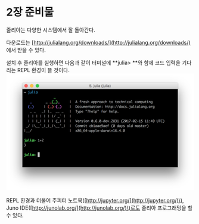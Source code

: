 # 2장 준비물

줄리아는 다양한 시스템에서 잘 돌아간다.

다운로드는 [http://julialang.org/downloads/](http://julialang.org/downloads/) 에서 받을 수 있다.

설치 후 줄리아를 실행하면 다음과 같이 터미널에 **julia&gt; **와 함께 코드 입력을 기다리는 REPL 환경이 뜰 것이다.![](/assets/term.png)

REPL 환경과 더불어 주피터 노트북\([http://jupyter.org/](http://jupyter.org/)\), Juno IDE\([http://junolab.org/](http://junolab.org/)\)로도 줄리아 프로그래밍을 할 수 있다.

